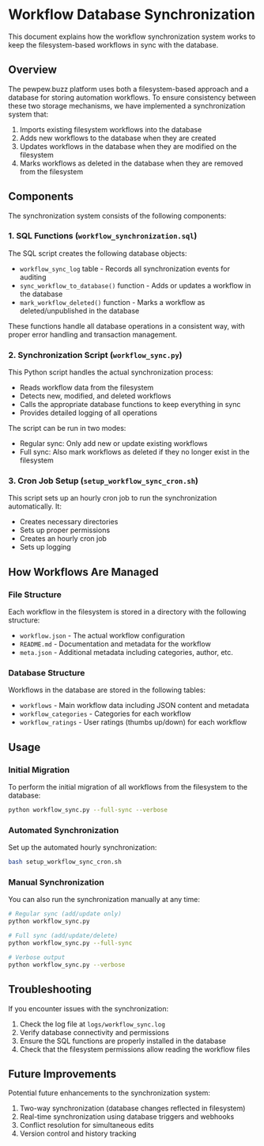 # Workflow Database Synchronization

This document explains how the workflow synchronization system works to keep the filesystem-based workflows in sync with the database.

## Overview

The pewpew.buzz platform uses both a filesystem-based approach and a database for storing automation workflows. To ensure consistency between these two storage mechanisms, we have implemented a synchronization system that:

1. Imports existing filesystem workflows into the database
2. Adds new workflows to the database when they are created
3. Updates workflows in the database when they are modified on the filesystem
4. Marks workflows as deleted in the database when they are removed from the filesystem

## Components

The synchronization system consists of the following components:

### 1. SQL Functions (`workflow_synchronization.sql`)

The SQL script creates the following database objects:

- `workflow_sync_log` table - Records all synchronization events for auditing
- `sync_workflow_to_database()` function - Adds or updates a workflow in the database
- `mark_workflow_deleted()` function - Marks a workflow as deleted/unpublished in the database

These functions handle all database operations in a consistent way, with proper error handling and transaction management.

### 2. Synchronization Script (`workflow_sync.py`)

This Python script handles the actual synchronization process:

- Reads workflow data from the filesystem
- Detects new, modified, and deleted workflows
- Calls the appropriate database functions to keep everything in sync
- Provides detailed logging of all operations

The script can be run in two modes:
- Regular sync: Only add new or update existing workflows
- Full sync: Also mark workflows as deleted if they no longer exist in the filesystem

### 3. Cron Job Setup (`setup_workflow_sync_cron.sh`)

This script sets up an hourly cron job to run the synchronization automatically. It:

- Creates necessary directories
- Sets up proper permissions
- Creates an hourly cron job
- Sets up logging

## How Workflows Are Managed

### File Structure

Each workflow in the filesystem is stored in a directory with the following structure:
- `workflow.json` - The actual workflow configuration
- `README.md` - Documentation and metadata for the workflow
- `meta.json` - Additional metadata including categories, author, etc.

### Database Structure

Workflows in the database are stored in the following tables:
- `workflows` - Main workflow data including JSON content and metadata
- `workflow_categories` - Categories for each workflow
- `workflow_ratings` - User ratings (thumbs up/down) for each workflow

## Usage

### Initial Migration

To perform the initial migration of all workflows from the filesystem to the database:

```bash
python workflow_sync.py --full-sync --verbose
```

### Automated Synchronization

Set up the automated hourly synchronization:

```bash
bash setup_workflow_sync_cron.sh
```

### Manual Synchronization

You can also run the synchronization manually at any time:

```bash
# Regular sync (add/update only)
python workflow_sync.py

# Full sync (add/update/delete)
python workflow_sync.py --full-sync

# Verbose output
python workflow_sync.py --verbose
```

## Troubleshooting

If you encounter issues with the synchronization:

1. Check the log file at `logs/workflow_sync.log`
2. Verify database connectivity and permissions
3. Ensure the SQL functions are properly installed in the database
4. Check that the filesystem permissions allow reading the workflow files

## Future Improvements

Potential future enhancements to the synchronization system:

1. Two-way synchronization (database changes reflected in filesystem)
2. Real-time synchronization using database triggers and webhooks
3. Conflict resolution for simultaneous edits
4. Version control and history tracking 